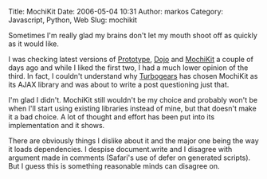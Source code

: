 Title: MochiKit
Date: 2006-05-04 10:31
Author: markos
Category: Javascript, Python, Web
Slug: mochikit

Sometimes I'm really glad my brains don't let my mouth shoot off as
quickly as it would like.

I was checking latest versions of
[Prototype](http://prototype.conio.net/),
[Dojo](http://www.dojotoolkit.org/) and
[MochiKit](http://www.mochikit.com/) a couple of days ago and while I
liked the first two, I had a much lower opinion of the third. In fact, I
couldn't understand why [Turbogears](http://www.turbogears.org/) has
chosen MochiKit as its AJAX library and was about to write a post
questioning just that.

I'm glad I didn't. MochiKit still wouldn't be my choice and probably
won't be when I'll start using existing libraries instead of mine, but
that doesn't make it a bad choice. A lot of thought and effort has been
put into its implementation and it shows.

There are obviously things I dislike about it and the major one being
the way it loads dependencies. I despise document.write and I disagree
with argument made in comments (Safari's use of defer on generated
scripts). But I guess this is something reasonable minds can disagree
on.

